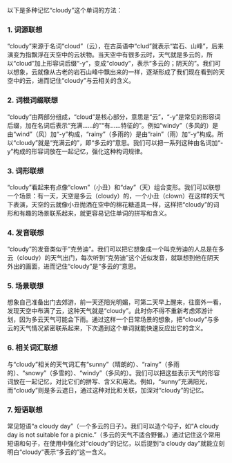 以下是多种记忆“cloudy”这个单词的方法：
### 1. 词源联想
“cloudy”来源于名词“cloud”（云），在古英语中“clud”就表示“岩石、山峰”，后来演变为指飘浮在天空中的云状物。当天空中有很多云时，天气就是多云的，所以“cloud”加上形容词后缀“-y”，变成“cloudy”，表示“多云的；阴天的”。我们可以想象，云就像从古老的岩石山峰中飘出来的一样，逐渐形成了我们现在看到的天空中的云，进而记住“cloudy”与云相关的含义。
### 2. 词根词缀联想
“cloudy”由两部分组成，“cloud”是核心部分，意思是“云”，“-y”是常见的形容词后缀，加在名词后表示“充满……的”“有……特征的”。例如“windy”（多风的）是由“wind”（风）加“-y”构成，“rainy”（多雨的）是由“rain”（雨）加“-y”构成。所以“cloudy”就是“充满云的”，即“多云的”意思。我们可以把一系列这种由名词加“-y”构成的形容词放在一起记忆，强化这种构词规律。
### 3. 词形联想
“cloudy”看起来有点像“clown”（小丑）和“day”（天）组合变形。我们可以联想一个场景：有一天，天空是多云（cloudy）的，一个小丑（clown）在这样的天气下表演，天空的云就像小丑抛洒在空中的棉花糖道具一样，这样把“cloudy”的词形和有趣的场景联系起来，就更容易记住单词的拼写和含义。
### 4. 发音联想
“cloudy”的发音类似于“克劳迪”。我们可以把它想象成一个叫克劳迪的人总是在多云（cloudy）的天气出门，每次听到“克劳迪”这个近似发音，就联想到他在阴天外出的画面，进而记住“cloudy”是“多云的”意思。
### 5. 场景联想
想象自己准备出门去郊游，前一天还阳光明媚，可第二天早上醒来，往窗外一看，发现天空中布满了云，这种天气就是“cloudy”。此时你不得不重新考虑郊游计划，因为多云天气可能会下雨。通过这样一个日常场景的想象，把“cloudy”与多云的天气情况紧密联系起来，下次遇到这个单词就能快速反应出它的含义。
### 6. 相关词汇联想
与“cloudy”相关的天气词汇有“sunny”（晴朗的）、“rainy”（多雨的）、“snowy”（多雪的）、“windy”（多风的）。我们可以把这些表示天气的形容词放在一起记忆，对比它们的拼写、含义和用法。例如，“sunny”充满阳光，而“cloudy”则是多云遮日，通过这种对比和关联，加深对“cloudy”的记忆。
### 7. 短语联想
常见短语“a cloudy day”（一个多云的日子）。我们可以造个句子，如“A cloudy day is not suitable for a picnic.”（多云的天气不适合野餐。）通过记住这个常用短语和句子，在使用中强化对“cloudy”的记忆，以后提到“a cloudy day”就能立刻明白“cloudy”表示“多云的”这一含义。 